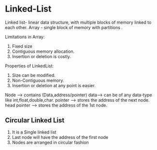 # Linked-List

Linked list- linear data structure, with multiple blocks of memory linked to each other.
Array - single block of memory with partitions  .

Limitations in Array:
1. Fixed size
2. Contiguous memory allocation.
3. Insertion or deletion is costly.

Properties of LinkedList:
1. Size can be modified.
2. Non-Contiguous memory.
3. Insertion or deletion at any point is easier.

Node --> contains (Data,address/pointer)
data--> can be of any data-type like int,float,double,char.
pointer --> stores the address of the next node.
head pointer --> stores the address of the 1st node.

## Circular Linked List
1. It is a Single linked list
2. Last node will have the address of the first node
3. Nodes are arranged in circular fashion
